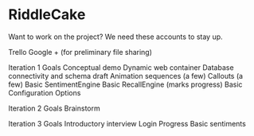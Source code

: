 # RiddleCake

Want to work on the project? We need these accounts to stay up. 

Trello 
Google + (for preliminary file sharing) 

Iteration 1 Goals 
  Conceptual demo 
    Dynamic web container
    Database connectivity and schema draft 
      Animation sequences (a few) 
      Callouts (a few) 
      Basic SentimentEngine 
      Basic RecallEngine (marks progress) 
    Basic Configuration Options


Iteration 2 Goals
  Brainstorm
  
Iteration 3 Goals 
  Introductory interview 
  Login
  Progress 
  Basic sentiments
  
